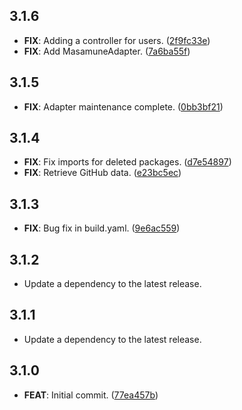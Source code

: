## 3.1.6

 - **FIX**: Adding a controller for users. ([2f9fc33e](https://github.com/mathrunet/flutter_masamune/commit/2f9fc33e4443e1dce5e6d054b6389023e5dae3d7))
 - **FIX**: Add MasamuneAdapter. ([7a6ba55f](https://github.com/mathrunet/flutter_masamune/commit/7a6ba55f6c9fc38cfc2967bdcf4c49bea9f422e4))

## 3.1.5

 - **FIX**: Adapter maintenance complete. ([0bb3bf21](https://github.com/mathrunet/flutter_masamune/commit/0bb3bf21ec32b875e892f7aa7de36cc9b137f1a8))

## 3.1.4

 - **FIX**: Fix imports for deleted packages. ([d7e54897](https://github.com/mathrunet/flutter_masamune/commit/d7e5489731460a7e2040f24cb411e423a4077c93))
 - **FIX**: Retrieve GitHub data. ([e23bc5ec](https://github.com/mathrunet/flutter_masamune/commit/e23bc5ecf7e03bbfe78dc24a6f81e64aaf0f268a))

## 3.1.3

 - **FIX**: Bug fix in build.yaml. ([9e6ac559](https://github.com/mathrunet/flutter_masamune/commit/9e6ac559bcef651562cb32f257c7af46a780b297))

## 3.1.2

 - Update a dependency to the latest release.

## 3.1.1

 - Update a dependency to the latest release.

## 3.1.0

 - **FEAT**: Initial commit. ([77ea457b](https://github.com/mathrunet/flutter_masamune/commit/77ea457b80eb528084c5c98001f2360a47a0eac7))


